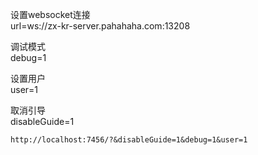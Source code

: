 设置websocket连接  
url=ws://zx-kr-server.pahahaha.com:13208  

调试模式  
debug=1  

设置用户  
user=1  
 
取消引导  
disableGuide=1  

`http://localhost:7456/?&disableGuide=1&debug=1&user=1`

